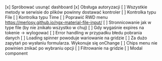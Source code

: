 [x] Spróbować usunąć dashboard
[x] Obsługa autoryzacji
[ ] Wszystkie metody w serwisie do plików powinny dostawać kontroler
[ ] Kontrolka typu File
[ ] Kontrolka typu Time
[ ] Poprawić RWD menu
    https://merlosy.github.io/ngx-material-file-input/
[ ] Stronnicowanie jak w type file (by nie znikało wszystko w chuj)
[ ] Gdy wygaśnie expires na tokenie -> wylogować
[ ] Error handling w przypadku błedu pobrania danych
[ ] Loading spinner powoduje wariowanie na gridzie
[ ] Za dużo zapytań po wysłaniu formularza. Wykonuje się onChange
[ ] Chips menu nie powinien znikać po wybraniu opcji
[ ] Filtrowanie na gridzie
[ ] Modal component

